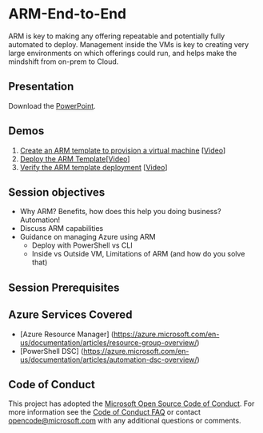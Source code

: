 # ARM-End-to-End
ARM is key to making any offering repeatable and potentially fully automated to deploy. Management inside the VMs is key to creating very large environments on which offerings could run, and helps make the mindshift from on-prem to Cloud. 

## Presentation
Download the [PowerPoint](./Infrastructure%20as%20Code.pptx?raw=1).

## Demos
1. [Create an ARM template to provision a virtual machine](./Demo1%20-%20Create%20an%20ARM%20template/README.MD) [[Video](https://azurecatgsicontent.blob.core.windows.net/infrastructure-as-code/IaC.mp4)]
2. [Deploy the ARM Template](./Demo%20-%20Deploy%20the%20ARM%20Template/README.MD)[[Video](https://azurecatgsicontent.blob.core.windows.net/infrastructure-as-code/IaC2.mp4)]
3. [Verify the ARM template deployment](./Demo3%20-%20Verify%20the%20ARM%20template%20deployment/README.MD) [[Video](https://azurecatgsicontent.blob.core.windows.net/infrastructure-as-code/IaC3.mp4)]

## Session objectives
* Why ARM? Benefits, how does this help you doing business? Automation! 
* Discuss ARM capabilities 
* Guidance on managing Azure using ARM
    - Deploy with PowerShell vs CLI
    - Inside vs Outside VM, Limitations of ARM (and how do you solve that) 

## Session Prerequisites

## Azure Services Covered
* [Azure Resource Manager] (https://azure.microsoft.com/en-us/documentation/articles/resource-group-overview/)
* [PowerShell DSC] (https://azure.microsoft.com/en-us/documentation/articles/automation-dsc-overview/)


## Code of Conduct

This project has adopted the [Microsoft Open Source Code of Conduct](https://opensource.microsoft.com/codeofconduct/). For more information see the [Code of Conduct FAQ](https://opensource.microsoft.com/codeofconduct/faq/) or contact [opencode@microsoft.com](mailto:opencode@microsoft.com) with any additional questions or comments.
